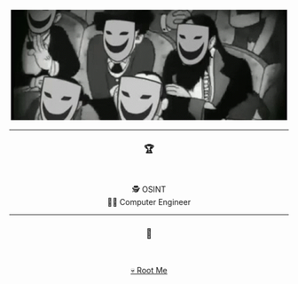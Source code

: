 <p align = "center">
<img src="monimage.gif">
</p>

-----
### <p align="center">🏆</p>
<br>
<p align="center">
  🕵️ OSINT 
  <br>
  👨‍💻 Computer Engineer 
  <br>
</p>

-----
### <p align="center">🚩</p>
<br>
<p align="center">
  <a href="https://www.root-me.org/heavenleprodige?lang=fr#eab9925c651016a380c42badefead217">💀 Root Me</a>


  </p>
  <br>
